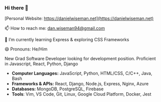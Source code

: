 ### Hi there 👋

[Personal Website: https://danielwiseman.net](https://danielwiseman.net)
 
 📫 How to reach me: dan.wiseman94@gmail.com
 
  🌱 I’m currently learning Express & exploring CSS Frameworks
  
  😄 Pronouns: He/Him
  
 New Grad Software Developer looking for development position. Proficient in Javascript, React, Python, Django
 
* **Computer Languages:** JavaScript, Python, HTML/CSS, C/C++, Java, Bash 
* **Frameworks & APIs:** React, Django, Node.js, Express, Nginx, Azure 
* **Databases:** MongoDB, PostgreSQL, Firebase 
* **Tools**:   Vim, VS Code, Git, Linux, Google Cloud Platform, Docker, Jest

<!--
**dan-wiseman94/dan-wiseman94** is a ✨ _special_ ✨ repository because its `README.md` (this file) appears on your GitHub profile.

Here are some ideas to get you started:

- 🔭 I’m currently working on ...
- 🌱 I’m currently learning ...
- 👯 I’m looking to collaborate on ...
- 🤔 I’m looking for help with ...
- 💬 Ask me about ...
- 📫 How to reach me: ...
- 😄 Pronouns: ...
- ⚡ Fun fact: ...
-->


